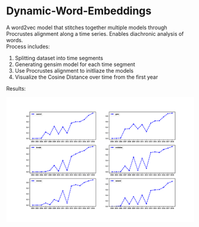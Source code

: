 # Dynamic-Word-Embeddings
A word2vec model that stitches together multiple models through Procrustes alignment along a time series. Enables diachronic analysis of words. 
<br/>
Process includes:
1. Splitting dataset into time segments
2. Generating gensim model for each time segment
3. Use Procrustes alignment to initliaze the models
4. Visualize the Cosine Distance over time from the first year

Results:

![](/lock_w2v.png)
